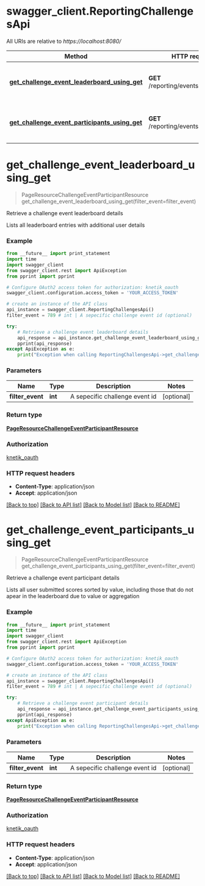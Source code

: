 # swagger_client.ReportingChallengesApi

All URIs are relative to *https://localhost:8080/*

Method | HTTP request | Description
------------- | ------------- | -------------
[**get_challenge_event_leaderboard_using_get**](ReportingChallengesApi.md#get_challenge_event_leaderboard_using_get) | **GET** /reporting/events/leaderboard | Retrieve a challenge event leaderboard details
[**get_challenge_event_participants_using_get**](ReportingChallengesApi.md#get_challenge_event_participants_using_get) | **GET** /reporting/events/participants | Retrieve a challenge event participant details


# **get_challenge_event_leaderboard_using_get**
> PageResourceChallengeEventParticipantResource get_challenge_event_leaderboard_using_get(filter_event=filter_event)

Retrieve a challenge event leaderboard details

Lists all leaderboard entries with additional user details

### Example 
```python
from __future__ import print_statement
import time
import swagger_client
from swagger_client.rest import ApiException
from pprint import pprint

# Configure OAuth2 access token for authorization: knetik_oauth
swagger_client.configuration.access_token = 'YOUR_ACCESS_TOKEN'

# create an instance of the API class
api_instance = swagger_client.ReportingChallengesApi()
filter_event = 789 # int | A sepecific challenge event id (optional)

try: 
    # Retrieve a challenge event leaderboard details
    api_response = api_instance.get_challenge_event_leaderboard_using_get(filter_event=filter_event)
    pprint(api_response)
except ApiException as e:
    print("Exception when calling ReportingChallengesApi->get_challenge_event_leaderboard_using_get: %s\n" % e)
```

### Parameters

Name | Type | Description  | Notes
------------- | ------------- | ------------- | -------------
 **filter_event** | **int**| A sepecific challenge event id | [optional] 

### Return type

[**PageResourceChallengeEventParticipantResource**](PageResourceChallengeEventParticipantResource.md)

### Authorization

[knetik_oauth](../README.md#knetik_oauth)

### HTTP request headers

 - **Content-Type**: application/json
 - **Accept**: application/json

[[Back to top]](#) [[Back to API list]](../README.md#documentation-for-api-endpoints) [[Back to Model list]](../README.md#documentation-for-models) [[Back to README]](../README.md)

# **get_challenge_event_participants_using_get**
> PageResourceChallengeEventParticipantResource get_challenge_event_participants_using_get(filter_event=filter_event)

Retrieve a challenge event participant details

Lists all user submitted scores sorted by value, including those that do not apear in the leaderboard due to value or aggregation

### Example 
```python
from __future__ import print_statement
import time
import swagger_client
from swagger_client.rest import ApiException
from pprint import pprint

# Configure OAuth2 access token for authorization: knetik_oauth
swagger_client.configuration.access_token = 'YOUR_ACCESS_TOKEN'

# create an instance of the API class
api_instance = swagger_client.ReportingChallengesApi()
filter_event = 789 # int | A sepecific challenge event id (optional)

try: 
    # Retrieve a challenge event participant details
    api_response = api_instance.get_challenge_event_participants_using_get(filter_event=filter_event)
    pprint(api_response)
except ApiException as e:
    print("Exception when calling ReportingChallengesApi->get_challenge_event_participants_using_get: %s\n" % e)
```

### Parameters

Name | Type | Description  | Notes
------------- | ------------- | ------------- | -------------
 **filter_event** | **int**| A sepecific challenge event id | [optional] 

### Return type

[**PageResourceChallengeEventParticipantResource**](PageResourceChallengeEventParticipantResource.md)

### Authorization

[knetik_oauth](../README.md#knetik_oauth)

### HTTP request headers

 - **Content-Type**: application/json
 - **Accept**: application/json

[[Back to top]](#) [[Back to API list]](../README.md#documentation-for-api-endpoints) [[Back to Model list]](../README.md#documentation-for-models) [[Back to README]](../README.md)

